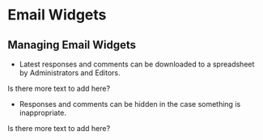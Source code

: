 # Email Widgets

<span id="gv-5widgets-3ewmanage"></span>
## Managing Email Widgets

* Latest responses and comments can be downloaded to a spreadsheet by Administrators and Editors.

<span class="todo">
Is there more text to add here?
</span>

* Responses and comments can be hidden in the case something is inappropriate.

<span class="todo">
Is there more text to add here?
</span>
